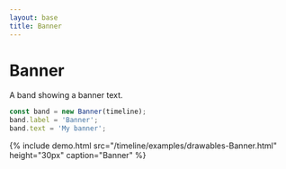 ```yaml
---
layout: base
title: Banner
---
```


# Banner

A band showing a banner text.

```javascript
const band = new Banner(timeline);
band.label = 'Banner';
band.text = 'My banner';
```

{% include demo.html src="/timeline/examples/drawables-Banner.html"
                     height="30px"
                     caption="Banner" %}
